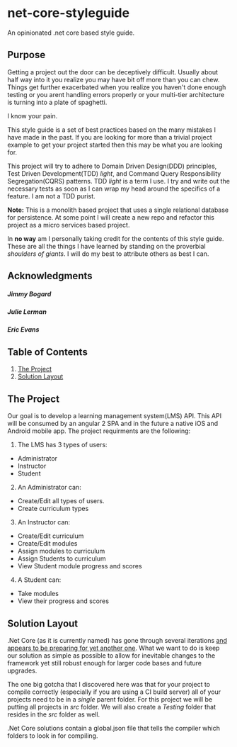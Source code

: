# net-core-styleguide
An opinionated .net core based style guide.
## Purpose
Getting a project out the door can be deceptively difficult.  Usually about half way into it you realize you may have bit off more than you can chew.  Things get further exacerbated when you realize you haven't done enough testing or you arent handling errors properly or your multi-tier architecture is turning into a plate of spaghetti.

I know your pain.

This style guide is a set of best practices based on the many mistakes I have made in the past.  If you are looking for more than a trivial project example to get your project started then this may be what you are looking for.

This project will try to adhere to Domain Driven Design(DDD) principles, Test Driven Development(TDD) *light*, and Command Query Responsibility Segregation(CQRS) patterns. TDD *light* is a term I use.  I try and write out the necessary tests as soon as I can wrap my head around the specifics of a feature.  I am not a TDD purist.

**Note:** This is a monolith based project that uses a single relational database for persistence.  At some point I will create a new repo and refactor this project as a micro services based project.

In **no way** am I personally taking credit for the contents of this style guide. These are all the things I have learned by standing on the proverbial *shoulders of giants*.  I will do my best to attribute others as best I can.
## Acknowledgments
##### Jimmy Bogard
##### Julie Lerman
##### Eric Evans
## Table of Contents
1. [The Project](#the-project)
2. [Solution Layout](#solution-layout)

## The Project
Our goal is to develop a learning management system(LMS) API.  This API will be consumed by an angular 2 SPA and in the future a native iOS and Android mobile app.  The project requirments are the following:

1. The LMS has 3 types of users:
  * Administrator
  * Instructor
  * Student
2. An Administrator can:
  * Create/Edit all types of users.
  * Create curriculum types
3. An Instructor can:
  * Create/Edit curriculum
  * Create/Edit modules
  * Assign modules to curriculum
  * Assign Students to curriculum
  * View Student module progress and scores
4. A Student can:
  * Take modules
  * View their progress and scores


## Solution Layout
.Net Core (as it is currently named) has gone through several iterations [and appears to be preparing for yet another one](https://docs.microsoft.com/en-us/dotnet/articles/core/tools/project-json). What we want to do is keep our solution as simple as possible to allow for inevitable changes to the framework yet still robust enough for larger code bases and future upgrades.

The one big gotcha that I discovered here was that for your project to compile correctly (especially if you are using a CI build server) all of your projects need to be in a *single* parent folder.  For this project we will be putting all projects in *src* folder.  We will also create a *Testing* folder that resides in the *src* folder as well. 

.Net Core solutions contain a global.json file that tells the compiler which folders to look in for compiling.

